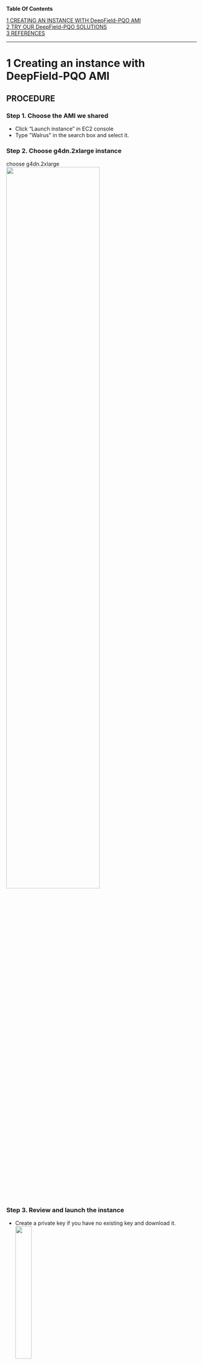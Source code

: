 **Table Of Contents**

[1 CREATING AN INSTANCE WITH DeepField-PQO AMI](#1-creating-an-instance-with-deepfield-pqo-ami)<br/>
[2 TRY OUR DeepField-PQO SOLUTIONS](#2-try-our-deepfield-pqo-solution)<br/>
[3 REFERENCES](#3-references)<br/>

---

# 1 Creating an instance with DeepField-PQO AMI

## PROCEDURE

### Step 1. Choose the AMI we shared

- Click “Launch instance” in EC2 console
- Type "Walrus" in the search box and select it.

### Step 2. Choose g4dn.2xlarge instance

choose g4dn.2xlarge
<br/>
<img src="images/aws_choose_g4dn.2xlarge.png" width="70%">
<br/>

### Step 3. Review and launch the instance

- Create a private key if you have no existing key and download it.
  <br/>
  <img src="images/creating_private_key.png" width="30%">
  <br/>
- Click "Launch Instances"

### Step 4. Connect to your instance

```bash
chmod 600 <private_key_path>
ssh -i <private_key_path> ubuntu@<ip_address>
```

Then you can see the following messages:

```
 ██████  ███████ ███████ ██████  ███████ ██ ███████ ██      ██████        ██████   ██████   ██████
 ██   ██ ██      ██      ██   ██ ██      ██ ██      ██      ██   ██       ██   ██ ██    ██ ██    ██
 ██   ██ █████   █████   ██████  █████   ██ █████   ██      ██   ██ █████ ██████  ██    ██ ██    ██
 ██   ██ ██      ██      ██      ██      ██ ██      ██      ██   ██       ██      ██ ▄▄ ██ ██    ██
 ██████  ███████ ███████ ██      ██      ██ ███████ ███████ ██████        ██       ██████   ██████
                                                                                     ▀▀
                                                                                 https://blue-dot.io
                                                                                 contact@blue-dot.io
#### HOWTO ####
ffmpeg -i 720p_sports.mp4 -vf bdpqo_aws=pqo_model=pqoex13 -c:v libx264 output.mp4

sample clips
- 720p_sports.mp4
- 720p_musicvideo.mp4
```

# 2 Try our DeepField-PQO solution

### ffmpeg with default options

```bash
ffmpeg -hide_banner -y -i 720p_musicvideo.mp4 -vf bdpqo_aws -c:v libx264 output.mp4
```

#### ffmpeg with custom options

```bash
### ex13
ffmpeg -hide_banner -y -i 720p_musicvideo.mp4 -vf bdpqo_aws=pqo_model=pqoex13 -c:v libx264 output.mp4
```

#### Select GPU to use

Similar to the bluedot.sh script, you can also set CUDA_VISIBLE_DEVICES=X before executing ffmpeg commands to select a specific GPU.

```bash
### Use 1st GPU
CUDA_VISIBLE_DEVICES=0 ffmpeg -hide_banner -y -i 720p_musicvideo.mp4 -vf bdpqo_aws -c:v libx264 output.mp4

### Use 2nd GPU
CUDA_VISIBLE_DEVICES=1 ffmpeg -hide_banner -y -i 720p_musicvideo.mp4 -vf bdpqo_aws -c:v libx264 output.mp4
```

# 3 References

## Using the terminal in VS Code

Because the terminal in VS Code starts as a non-login shell, run the following command:

```
bash -l
```

## bdpqo_aws filter options

```
Filter bdpqo_aws
  Perceptual Quality Enhancer. AWS version (C)BLUEDOT.
    Inputs:
       #0: bdpqo_aws_in (video)
    Outputs:
       #0: bdpqo_aws_out (video)
bdpqo_aws AVOptions:
   pqo_model         <string>     ..FV....... pqo_model: pqoconv, pqoconv2, pqoex13 (default pqoconv) (default "pqoconv")
   clip              <int>        ..FV....... clip: n (default 0) (from 0 to 100) (default 0)

This filter has support for timeline through the 'enable' option.
```

# 4 Use Cases for DeepField-PQO AMI with AWS Elemental

The DeepField-PQO is a next-generation AI-based pre-processor that intelligently optimizes video data prior to the encoder. This document describes two representative live integration use cases within the AWS Elemental environment (MediaConnect, MediaLive, MediaConvert).

### [Use case A : MediaConnect → DeepField-PQO → MediaLive](./use-cases/live.md)

### [Use case B : S3 → DeepField-PQO → MediaConvert](./use-cases/vod.md)
